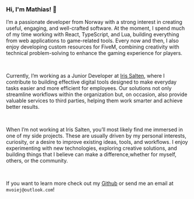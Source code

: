 <h3>Hi, I'm Mathias! 👋</h3>

<p>
I’m a passionate developer from Norway with a strong interest in creating useful, engaging, and well-crafted software. At the moment, I spend much of my time working with React, TypeScript, and Lua, building everything from web applications to game-related tools. Every now and then, I also enjoy developing custom resources for FiveM, combining creativity with technical problem-solving to enhance the gaming experience for players.
</p>

<br>

<p>
Currently, I’m working as a Junior Developer at <a href="https://iris-salten.no/">Iris Salten</a>, where I contribute to building effective digital tools designed to make everyday tasks easier and more efficient for employees. Our solutions not only streamline workflows within the organization but, on occasion, also provide valuable services to third parties, helping them work smarter and achieve better results.
</p>

<br>

<p>
When I’m not working at Iris Salten, you’ll most likely find me immersed in one of my side projects. These are usually driven by my personal interests, curiosity, or a desire to improve existing ideas, tools, and workflows. I enjoy experimenting with new technologies, exploring creative solutions, and building things that I believe can make a difference,whether for myself, others, or the community.
</p>

<br>

If you want to learn more check out my [Github](https://github.com/mathiasvoie) or send me an email at `mvoiej@outlook.com`!
